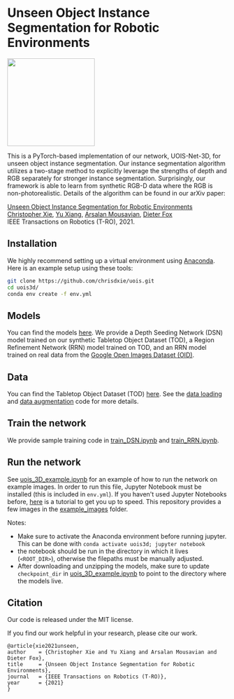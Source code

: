 # Unseen Object Instance Segmentation for Robotic Environments

<img src="gifs/pipeline.gif" height="200" />

This is a PyTorch-based implementation of our network, UOIS-Net-3D, for unseen object instance segmentation. Our instance segmentation algorithm utilizes a two-stage method to explicitly leverage the strengths of depth and RGB separately for stronger instance segmentation. Surprisingly, our framework is able to learn from synthetic RGB-D data where the RGB is non-photorealistic. Details of the algorithm can be found in our arXiv paper:

[Unseen Object Instance Segmentation for Robotic Environments](https://arxiv.org/abs/2007.08073)<br/>
[Christopher Xie](https://chrisdxie.github.io), [Yu Xiang](https://yuxng.github.io), [Arsalan Mousavian](https://cs.gmu.edu/~amousavi/), [Dieter Fox](https://homes.cs.washington.edu/~fox/) <br/>
IEEE Transactions on Robotics (T-RO), 2021.

## Installation

We highly recommend setting up a virtual environment using [Anaconda](https://www.anaconda.com/distribution/). Here is an example setup using these tools:

```bash
git clone https://github.com/chrisdxie/uois.git
cd uois3d/
conda env create -f env.yml
```

## Models
You can find the models [here](https://drive.google.com/uc?export=download&id=1CZgHk5VfhfvUosb8xlgzg7aKhprLpGC3). We provide a Depth Seeding Network (DSN) model trained on our synthetic Tabletop Object Dataset (TOD), a Region Refinement Network (RRN) model trained on TOD, and an RRN model trained on real data from the [Google Open Images Dataset (OID)](https://storage.googleapis.com/openimages/web/download.html).

## Data
You can find the Tabletop Object Dataset (TOD) [here](https://drive.google.com/uc?export=download&id=1itThz2GVBUAqXs3MaH92YWhoj0G6Mfg1). See the [data loading](src/data_loader.py) and [data augmentation](src/data_augmentation.py) code for more details.

## Train the network
We provide sample training code in [train_DSN.ipynb](train_DSN.ipynb) and [train_RRN.ipynb](train_RRN.ipynb).

## Run the network
See [uois_3D_example.ipynb](uois_3D_example.ipynb) for an example of how to run the network on example images. In order to run this file, Jupyter Notebook must be installed (this is included in `env.yml`). If you haven't used Jupyter Notebooks before, [here](https://www.dataquest.io/blog/jupyter-notebook-tutorial/) is a tutorial to get you up to speed. This repository provides a few images in the [example_images](example_images/) folder. 

Notes:

* Make sure to activate the Anaconda environment before running jupyter. This can be done with ``` conda activate uois3d; jupyter notebook ```
* the notebook should be run in the directory in which it lives (`<ROOT_DIR>`), otherwise the filepaths must be manually adjusted.
* After downloading and unzipping the models, make sure to update `checkpoint_dir` in [uois_3D_example.ipynb](uois_3D_example.ipynb) to point to the directory where the models live.

## Citation
Our code is released under the MIT license.

If you find our work helpful in your research, please cite our work.

```
@article{xie2021unseen,
author    = {Christopher Xie and Yu Xiang and Arsalan Mousavian and Dieter Fox},
title     = {Unseen Object Instance Segmentation for Robotic Environments},
journal   = {IEEE Transactions on Robotics (T-RO)},
year      = {2021}
}
```
